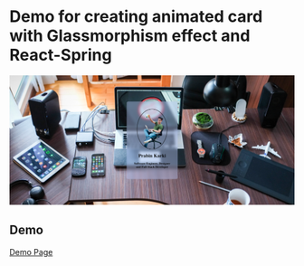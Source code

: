 # Demo for creating animated card with Glassmorphism effect and React-Spring

<img src="./gitImage/demo.png">

## Demo

[Demo Page](https://githubprabin143.github.io/Glassmorphism-Demo/ 'Demo Page')